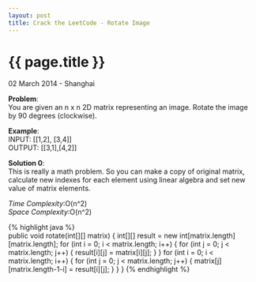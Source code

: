 ```yaml
---
layout: post
title: Crack the LeetCode - Rotate Image 
---
```


{{ page.title }}
================

<p class="meta">02 March 2014 - Shanghai </p>

**Problem**:  
You are given an n x n 2D matrix representing an image. Rotate the image by 90 degrees (clockwise).

**Example**:    
INPUT: [[1,2], [3,4]]  
OUTPUT: [[3,1],[4,2]]

**Solution 0**:  
This is really a math problem. So you can make a copy of original matrix, calculate new indexes for each element using linear algebra and set new value of matrix elements.

*Time Complexity*:O(n^2)  
*Space Complexity*:O(n^2)  

{% highlight java %}  
public void rotate(int[][] matrix) {
    int[][] result = new int[matrix.length][matrix.length];
    for (int i = 0; i < matrix.length; i++) {
        for (int j = 0; j < matrix.length; j++) {
            result[i][j] = matrix[i][j];
        }
    }
    for (int i = 0; i < matrix.length; i++) {
        for (int j = 0; j < matrix.length; j++) {
            matrix[j][matrix.length-1-i] = result[i][j];
        }
    }
}
{% endhighlight %}
